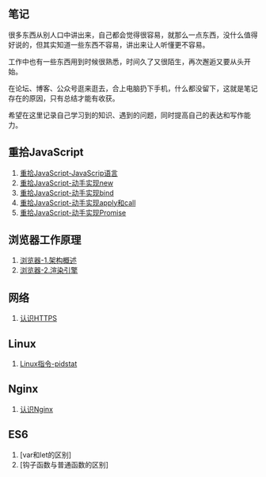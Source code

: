## 笔记
很多东西从别人口中讲出来，自己都会觉得很容易，就那么一点东西，没什么值得好说的，但其实知道一些东西不容易，讲出来让人听懂更不容易。

工作中也有一些东西用到时候很熟悉，时间久了又很陌生，再次邂逅又要从头开始。

在论坛、博客、公众号逛来逛去，合上电脑扔下手机，什么都没留下，这就是笔记存在的原因，只有总结才能有收获。

希望在这里记录自己学习到的知识、遇到的问题，同时提高自己的表达和写作能力。

## 重拾JavaScript
1. [重拾JavaScript-JavaScrip语言](https://github.com/grain0217/note/blob/master/%E9%87%8D%E6%8B%BEJavaScript-JavaScript%E8%AF%AD%E8%A8%80.md)
2. [重拾JavaScript-动手实现new](https://github.com/grain0217/note/blob/master/%E9%87%8D%E6%8B%BEJavaScript-%E5%8A%A8%E6%89%8B%E5%AE%9E%E7%8E%B0new.md)
3. [重拾JavaScript-动手实现bind](https://github.com/grain0217/note/blob/master/%E9%87%8D%E6%8B%BEJavaScript-%E5%8A%A8%E6%89%8B%E5%AE%9E%E7%8E%B0bind.md)
4. [重拾JavaScript-动手实现apply和call](https://github.com/grain0217/note/blob/master/%E9%87%8D%E6%8B%BEJavaScript-%E5%8A%A8%E6%89%8B%E5%AE%9E%E7%8E%B0apply%E5%92%8Ccall.md)
5. [重拾JavaScript-动手实现Promise](https://github.com/grain0217/note/blob/master/%E9%87%8D%E6%8B%BEJavaScript-%E5%8A%A8%E6%89%8B%E5%AE%9E%E7%8E%B0Promise.md)

## 浏览器工作原理
1. [浏览器-1.架构概述](https://github.com/grain0217/note/blob/master/%E6%B5%8F%E8%A7%88%E5%99%A8-1.%E6%9E%B6%E6%9E%84%E6%A6%82%E8%BF%B0.md)
2. [浏览器-2.渲染引擎](https://github.com/grain0217/note/blob/master/%E6%B5%8F%E8%A7%88%E5%99%A8-2.%E6%B8%B2%E6%9F%93%E5%BC%95%E6%93%8E.md)

## 网络
1. [认识HTTPS](https://github.com/grain0217/note/blob/master/%E8%AE%A4%E8%AF%86HTTPS.md)

## Linux
1. [Linux指令-pidstat](https://github.com/grain0217/note/blob/master/Linux%E6%8C%87%E4%BB%A4-pidstat.md)

## Nginx
1. [认识Nginx](https://github.com/grain0217/note/blob/master/%E8%AE%A4%E8%AF%86Nginx.md)

## ES6
1. [var和let的区别]
2. [钩子函数与普通函数的区别]
